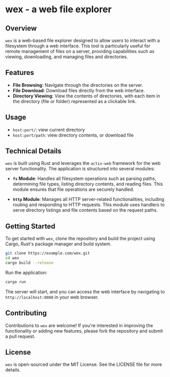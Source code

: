 # wex - a web file explorer

## Overview
`wex` is a web-based file explorer designed to allow users to interact with a filesystem through a web interface. This tool is particularly useful for remote management of files on a server, providing capabilities such as viewing, downloading, and managing files and directories.

## Features
- **File Browsing**: Navigate through the directories on the server.
- **File Download**: Download files directly from the web interface.
- **Directory Viewing**: View the contents of directories, with each item in the directory (file or folder) represented as a clickable link.

## Usage
- ```host:port/```: view current directory
- ```host:port/path```: view directory contents, or download file

## Technical Details
`wex` is built using Rust and leverages the `actix-web` framework for the web server functionality. The application is structured into several modules:

- **`fs` Module**: Handles all filesystem operations such as parsing paths, determining file types, listing directory contents, and reading files. This module ensures that file operations are securely handled.
  
- **`http` Module**: Manages all HTTP server-related functionalities, including routing and responding to HTTP requests. This module uses handlers to serve directory listings and file contents based on the request paths.

## Getting Started
To get started with `wex`, clone the repository and build the project using Cargo, Rust's package manager and build system.

```bash
git clone https://example.com/wex.git
cd wex
cargo build --release
```

Run the application:

```bash
cargo run
```

The server will start, and you can access the web interface by navigating to `http://localhost:8080` in your web browser.

## Contributing
Contributions to `wex` are welcome! If you're interested in improving the functionality or adding new features, please fork the repository and submit a pull request.

## License
`wex` is open-sourced under the MIT License. See the LICENSE file for more details.
